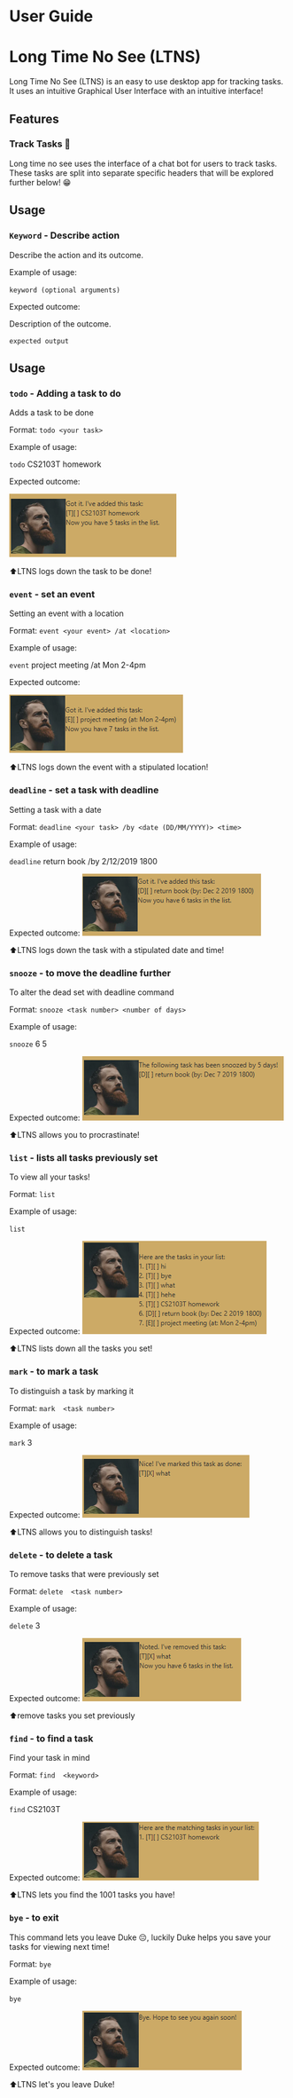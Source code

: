 # User Guide

# Long Time No See (LTNS)

Long Time No See (LTNS) is an easy to use desktop app for tracking tasks. It uses an intuitive Graphical User Interface with an intuitive interface!

## Features

### Track Tasks 📙

Long time no see uses the interface of a chat bot for users to track tasks. These tasks are split into separate specific headers that will be explored further below! 😁

## Usage

### `Keyword` - Describe action

Describe the action and its outcome.

Example of usage: 

`keyword (optional arguments)`

Expected outcome:

Description of the outcome.

```
expected output
```

## Usage

### `todo` - Adding a task to do

Adds a task to be done 

Format: `todo <your task>`

Example of usage:

`todo` CS2103T homework

Expected outcome:

![](todo.png)


⬆️LTNS logs down the task to be done!

### `event` - set an event

Setting an event with a location

Format: `event <your event> /at <location>`

Example of usage:

`event` project meeting /at Mon 2-4pm

Expected outcome:

![](event.png)

⬆️LTNS logs down the event with a stipulated location!

### `deadline` - set a task with deadline

Setting a task with a date

Format: `deadline <your task> /by <date (DD/MM/YYYY)> <time>`

Example of usage:

`deadline` return book /by 2/12/2019 1800

Expected outcome:
![](deadline.png)

⬆️LTNS logs down the task with a stipulated date and time!

### `snooze` - to move the deadline further

To alter the dead set with deadline command

Format: `snooze <task number> <number of days>`

Example of usage:

`snooze` 6 5

Expected outcome:
![](snooze.png)

⬆️LTNS allows you to procrastinate!


### `list` - lists all tasks previously set

To view all your tasks!

Format: `list`

Example of usage:

`list`

Expected outcome:
![](list.png)

⬆️LTNS lists down all the tasks you set! 

### `mark` - to mark a task 

To distinguish a task by marking it

Format: `mark  <task number>`

Example of usage:

`mark` 3

Expected outcome:
![](mark.png)

⬆️LTNS allows you to distinguish tasks!

### `delete` - to delete a task

To remove tasks that were previously set

Format: `delete  <task number>`

Example of usage:

`delete` 3

Expected outcome:
![](delete.png)

⬆️remove tasks you set previously

### `find` - to find a task

Find your task in mind

Format: `find  <keyword>`

Example of usage:

`find` CS2103T 

Expected outcome:
![](find.png)

⬆️LTNS lets you find the 1001 tasks you have!

### `bye` - to exit

This command lets you leave Duke 😔, luckily Duke helps you save your tasks for viewing next time!

Format: `bye`

Example of usage:

`bye`

Expected outcome:
![](bye.png)

⬆️LTNS let's you leave Duke!